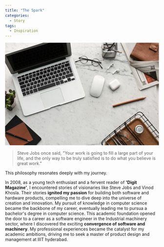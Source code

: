 ```yaml
---
title: "The Spark"
categories:
  - Story
tags:
  - Inspiration
---
```


![Spark of Inspiration](/assets/images/spark-inspiration.jpg)

> Steve Jobs once said, "Your work is going to fill a large part of your life, and the only way to be truly satisfied is to do what you believe is great work."

This philosophy resonates deeply with my journey. 

In 2008, as a young tech enthusiast and a fervent reader of **'Digit Magazine'**, I encountered stories of visionaries like Steve Jobs and Vinod Khosla. Their stories **ignited my passion** for building both software and hardware products, compelling me to dive deep into the universe of creation and innovation. My pursuit of knowledge in computer science became the backbone of my career, eventually leading me to  pursua a bachelor's degree in computer science. This academic foundation opened the door to a career as a software engineer in the Industrial machinery sector, where I discovered the exciting **convergence of software and machinery**. My professional experiences became the catalyst for my academic ambitions, driving me to seek a master of product design and management at IIIT hyderabad.
